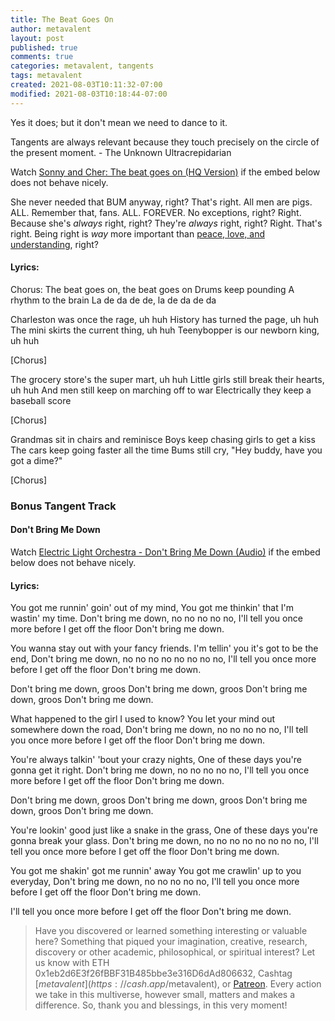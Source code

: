 ```yaml
---
title: The Beat Goes On
author: metavalent
layout: post
published: true
comments: true
categories: metavalent, tangents
tags: metavalent
created: 2021-08-03T10:11:32-07:00
modified: 2021-08-03T10:18:44-07:00
---
```


Yes it does; but it don't mean we need to dance to it.

Tangents are always relevant because they touch precisely on the circle of the present moment. - The Unknown Ultracrepidarian

Watch [Sonny and Cher: The beat goes on (HQ Version)](hhttps://youtu.be/bS3O5zg290k) if the embed below does not behave nicely. 

<div class="embed-container"><iframeloading="lazy" width="560" height="315" src="https://www.youtube.com/embed/bS3O5zg290k" title="YouTube video player" frameborder="0" allow="accelerometer; autoplay; clipboard-write; encrypted-media; gyroscope; picture-in-picture" allowfullscreen></iframe></div>

She never needed that BUM anyway, right? That's right. All men are pigs. ALL. Remember that, fans. ALL. FOREVER. No exceptions, right? Right. Because she's *always* right, right? They're *always* right, right? Right. That's right. Being right is *way* more important than [peace, love, and understanding](https://www.youtube.com/watch?v=Ssd3U_zicAI), right?

#### Lyrics:

Chorus:
The beat goes on, the beat goes on
Drums keep pounding
A rhythm to the brain
La de da de de, la de da de da

Charleston was once the rage, uh huh
History has turned the page, uh huh
The mini skirts the current thing, uh huh
Teenybopper is our newborn king, uh huh

[Chorus]

The grocery store's the super mart, uh huh
Little girls still break their hearts, uh huh
And men still keep on marching off to war
Electrically they keep a baseball score

[Chorus]

Grandmas sit in chairs and reminisce
Boys keep chasing girls to get a kiss
The cars keep going faster all the time
Bums still cry, "Hey buddy,
have you got a dime?"

[Chorus]

### Bonus Tangent Track

#### Don't Bring Me Down

Watch [Electric Light Orchestra - Don't Bring Me Down (Audio)](hhttps://youtu.be/-rD-0tlGGPo) if the embed below does not behave nicely. 

<div class="embed-container"><iframeloading="lazy" width="560" height="315" src="https://www.youtube.com/embed/-rD-0tlGGPo" title="YouTube video player" frameborder="0" allow="accelerometer; autoplay; clipboard-write; encrypted-media; gyroscope; picture-in-picture" allowfullscreen></iframe></div>

#### Lyrics:

You got me runnin' goin' out of my mind,
You got me thinkin' that I'm wastin' my time.
Don't bring me down, no no no no no,
I'll tell you once more before I get off the floor
Don't bring me down.

You wanna stay out with your fancy friends.
I'm tellin' you it's got to be the end,
Don't bring me down, no no no no no no no no,
I'll tell you once more before I get off the floor
Don't bring me down.

Don't bring me down, groos
Don't bring me down, groos
Don't bring me down, groos
Don't bring me down.

What happened to the girl I used to know?
You let your mind out somewhere down the road,
Don't bring me down, no no no no no,
I'll tell you once more before I get off the floor
Don't bring me down.

You're always talkin' 'bout your crazy nights,
One of these days you're gonna get it right.
Don't bring me down, no no no no no,
I'll tell you once more before I get off the floor
Don't bring me down.

Don't bring me down, groos
Don't bring me down, groos
Don't bring me down, groos
Don't bring me down.

You're lookin' good just like a snake in the grass,
One of these days you're gonna break your glass.
Don't bring me down, no no no no no no no no,
I'll tell you once more before I get off the floor
Don't bring me down.

You got me shakin' got me runnin' away
You got me crawlin' up to you everyday,
Don't bring me down, no no no no no,
I'll tell you once more before I get off the floor
Don't bring me down.

I'll tell you once more before I get off the floor
Don't bring me down.

> Have you discovered or learned something interesting or valuable here? Something that piqued your imagination, creative, research, discovery or other academic, philosophical, or spiritual interest? Let us know with ETH 0x1eb2d6E3f26fBBF31B485bbe3e316D6dAd806632, Cashtag [$metavalent](https://cash.app/$metavalent), or [Patreon](https://patreon.com/metavalent). Every action we take in this multiverse, however small, matters and makes a difference. So, thank you and blessings, in this very moment! 

